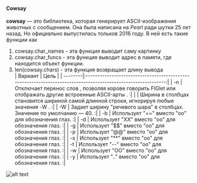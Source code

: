 #### Cowsay
__cowsay__ — это библиотека, которая генерирует ASCII-изображения животных с сообщением. Она была написана на *Pearl* ради шутки 25 лет назад. Но официально выпустилась тольков 2016 году. 
В ней есть такие функции как
1. cowsay.char_names - эта функция выводит саму картинку
2. cowsay.char_funcs - эта функция выводит адрес в памяти, где находится объект функции.
3. len(cowsay.chars) - эта функция возвращает длину вывода  
| Вариант |  Цель                                                                                                        |
| --------|:------------------------------------------------------------------------------------------------------------:| 
| -n      | 	Отключает перенос слов , позволяя корове говорить FIGlet или отображать другие встроенные ASCII-арты .    :|
|         |   Ширина в столбцах становится шириной самой длинной строки, игнорируя любые значения -W .                  :| 
| -W      |   Задает ширину "речевого шара" в столбцах. Значение по умолчанию — 40.                                     :|
| -b      |   Использует "==" вместо "oo" для обозначения глаз.                                                         :|
| -d      |   Использует "XX" вместо "оо" для обозначения глаз.                                                         :|
| -g      |   Использует "$$" вместо "оо" для обозначения глаз.                                                         :|
| -p      |   Использует "@@" вместо "оо" для обозначения глаз.                                                         :|
| -s      |   Использует "**" вместо "oo" для обозначения глаз.                                                         :|
| -t      |   Использует "--" вместо "оо" для обозначения глаз.                                                         :|
| -w      |   Использует "OO" вместо "оо" для обозначения глаз.                                                         :|
| -y      |   Использует ".." вместо "оо" для обозначения глаз.                                                         :|

![alt text][logo]

[logo]: https://cdn.7tv.app/emote/63e795c1e6693504043eed8e/4x.webp 
